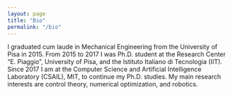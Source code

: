 ```yaml
---
layout: page
title: "Bio"
permalink: "/bio"
---
```


I graduated cum laude in Mechanical Engineering from the University of Pisa in 2015.
From 2015 to 2017 I was Ph.D. student at the Research Center “E. Piaggio”, University of Pisa, and the Istituto Italiano di Tecnologia (IIT).
Since 2017 I am at the Computer Science and Artificial Intelligence Laboratory (CSAIL), MIT, to continue my Ph.D. studies.
My main research interests are control theory, numerical optimization, and robotics.
